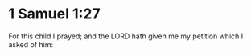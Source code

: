 # 1 Samuel 1:27

For this child I prayed; and the LORD hath given me my petition which I asked of him: